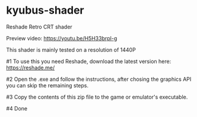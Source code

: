 # kyubus-shader

Reshade Retro CRT shader

Preview video: https://youtu.be/H5H33brpl-g

This shader is mainly tested on a resolution of 1440P


#1 To use this you need Reshade, download the latest version here: https://reshade.me/

#2 Open the .exe and follow the instructions, after chosing the graphics API you can skip the remaining steps.

#3 Copy the contents of this zip file to the game or emulator's executable.

#4 Done
